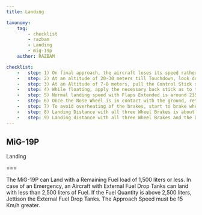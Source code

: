 ```yaml
---
title: Landing

taxonomy:
    tag:
        - checklist
        - razbam
        - Landing
        - mig-19p
    author: RAZBAM

checklist:
    -   step: 1) On final approach, the aircraft loses its speed rather slowly and has a shallow Approach Angle. The Aircraft Nose at that Angle nearly intersects the Horizon.
    -   step: 2) At an altitude of 20-30 meters till Touchdown, look down to the ground, forward left at an angle of 15-20o, checking the Altimeter and Variometer periodically.
    -   step: 3) At an Altitude of 7-8 meters, pull the Control Stick slightly back and stop the descent around an Altitude of 1 meter. After this, close the Throttles to IDLE and proceed with levelling-off.
    -   step: 4) While floating, apply the necessary back stick as to touch the runway with two wheels (the Control Stick is pulled completely back normally).
    -   step: 5) Normal landing speed with Flaps Extended is around 235 km/h. If the Control Stick is not pulled back enough, the Landing Speed will be greater. Use of the Airbrakes during Landing does not generate any negative effect.
    -   step: 6) Once the Nose Wheel is in contact with the ground, retract the Flaps and release the Drag Chute by pressing the “Brake Parachute” button on the upper LH Panel.<br />WARNING The Drag Chute must be deployed below a speed of 290 km/h.
    -   step: 7) To avoid overheating of the brakes, start to brake when the speed decreases to 200 km/h.<br />If the pilot needs to stop the aircraft quick in case of an Emergency or short runway, the brakes could be pressed as soon as the Aircraft touches the ground. In this condition, braking is rather effective, but will require a Wheel/Tire Inspection by the Ground Crew after Landing.
    -   step: 8) Landing Distance with all three Wheel Brakes is about 890 meters.
    -   step: 9) Landing distance with all three Wheel Brakes and the Drag Chute is 610 meters.
---
```


## MiG-19P 
Landing

===

The MiG-19P can Land with a Remaining Fuel load of 1,500 liters or less. In case of an Emergency, an Aircraft with External Fuel Drop Tanks can land with less than 2,500 liters of Fuel. If the Fuel Quantity is above 2,500 liters, Jettison the External Fuel Drop Tanks. The Approach Speed must be 15 Km/h greater.
